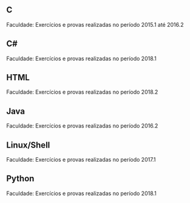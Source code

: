 ## C
Faculdade: Exercícios e provas realizadas no período 2015.1 até 2016.2

## C#
Faculdade: Exercícios e provas realizadas no período 2018.1

## HTML
Faculdade: Exercícios e provas realizadas no período 2018.2

## Java
Faculdade: Exercícios e provas realizadas no período 2016.2

## Linux/Shell
Faculdade: Exercícios e provas realizadas no período 2017.1

## Python
Faculdade: Exercícios e provas realizadas no período 2018.1